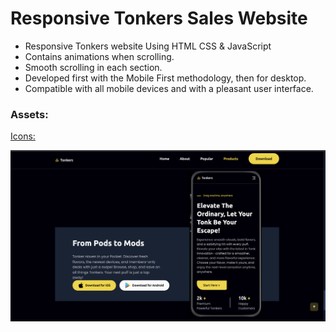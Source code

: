 # Responsive Tonkers Sales Website

- Responsive Tonkers website Using HTML CSS & JavaScript
- Contains animations when scrolling.
- Smooth scrolling in each section.
- Developed first with the Mobile First methodology, then for desktop.
- Compatible with all mobile devices and with a pleasant user interface.

### Assets:
[Icons:](https://remixicon.com/)

<img src="/tonkers-preview.png" alt="Preview of the Tonkers Sales Website" />
